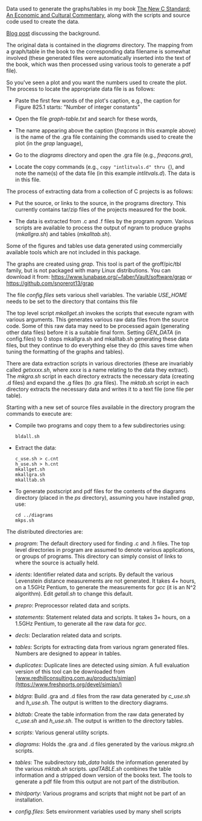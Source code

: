 Data used to generate the graphs/tables in my book [The New C Standard: An Economic and Cultural Commentary](http://www.knosof.co.uk/cbook/cbook.html), along with the scripts and source code used to create the data.

[Blog post](https://shape-of-code.com/2025/09/28/datacode-for-book-the-new-c-standard/) discussing the background.

The original data is contained in the _diagrams_ directory.  The mapping from a graph/table in the book to the corresponding data filename is somewhat involved (these generated files were automatically inserted into the text of the book, which was then processed using various tools to generate a pdf file).

So you've seen a plot and you want the numbers used to create the plot.  The process to locate the appropriate data file is as follows:

- Paste the first few words of the plot's caption, e.g., the caption for Figure 825.1 starts: "Number of integer constants"

- Open the file _graph-table.txt_ and search for these words,

- The name appearing above the caption (_freqcons_ in this example above) is the name of the .gra file containing the commands used to create the plot (in the _grap_ language),

- Go to the _diagrams_ directory and open the .gra file (e.g., _freqcons.gra_),

- Locate the copy commands (e.g., `copy "intlitvals.d" thru {`), and note the name(s) of the data file (in this example _intlitvals.d_).  The data is in this file.

The process of extracting data from a collection of C projects is as follows:

* Put the source, or links to the source, in the programs directory.  This currently contains tar/zip files of the projects measured for the book.

* The data is extracted from .c and .f files by the program _ngram_.  Various scripts are available to process the output of ngram to produce graphs (_mkallgra.sh_) and tables (_mkalltab.sh_).

Some of the figures and tables use data generated using commercially available tools which are not included in this package.

The graphs are created using _grap_.  This tool is part of the groff/pic/tbl family, but is not packaged with many Linux distributions.  You can download it from: 
https://www.lunabase.org/~faber/Vault/software/grap or
https://github.com/snorerot13/grap

The file _config.files_ sets various shell variables.  The variable _USE_HOME_ needs to be set to the directory that contains this file

The top level script _mkallget.sh_ invokes the scripts that execute ngram with various arguments.  This generates various raw data files from the source code.  Some of this raw data may need to be processed again (generating other data files) before it is a suitable final form.  Setting _GEN_DATA_ (in config.files) to 0 stops mkallgra.sh and mkalltab.sh generating these data files, but they continue to do everything else they do (this saves time when tuning the formatting of the graphs and tables).

There are data extraction scripts in various directories (these are invariably called _getxxxx.sh_, where _xxxx_ is a name relating to the data they extract).  The _mkgra.sh_ script in each directory extracts the necessary data (creating .d files) and expand the .g files (to .gra files).  The _mktab.sh_ script in each directory extracts the necessary data and writes it to a text file (one file per table).

Starting with a new set of source files available in the directory program the commands to execute are:

- Compile two programs and copy them to a few subdirectories using:

    `bldall.sh`

- Extract the data:

    `c_use.sh > c.cnt`  
    `h_use.sh > h.cnt`  
    `mkallget.sh`  
    `mkallgra.sh`  
    `mkalltab.sh`

- To generate postscript and pdf files for the contents of the diagrams directory (placed in the _ps_ directory), assuming you have installed _grap_, use:

    `cd ../diagrams`  
    `mkps.sh`

The distributed directories are:

* _program_: The default directory used for finding .c and .h files. The top level directories in program are assumed to denote various applications, or groups of programs.  This directory can simply consist of links to where the source is actually held.

- _idents_: Identifier related data and scripts.  By default the various Levenstein distance measurements are not generated. It takes 4+ hours, on a 1.5GHz Pentium, to generate the measurements for _gcc_ (it is an N^2 algorithm).  Edit _getall.sh_ to change this default.

- _prepro_: Preprocessor related data and scripts.

- _statements_: Statement related data and scripts.  It takes 3+ hours, on a 1.5GHz Pentium, to generate all the raw data for _gcc_.

- _decls_: Declaration related data and scripts.

- _tables_: Scripts for extracting data from various ngram generated files.  Numbers are designed to appear in tables.

- _duplicates_: Duplicate lines are detected using _simian_. A full evaluation version of this tool can be downloaded from
	      [www.redhillconsulting.com.au/products/simian](https://www.freshports.org/devel/simian/)

- _bldgra_: Build .gra and .d files from the raw data generated by _c_use.sh_ and _h_use.sh_.  The output is written to the directory diagrams.

- _bldtab_: Create the table information from the raw data generated by _c_use.sh_ and _h_use.sh_. The output is written to the directory tables.

- _scripts_: Various general utility scripts.

- _diagrams_: Holds the .gra and .d files generated by the various _mkgra.sh_ scripts.

- _tables_: The subdirectory _tab_data_ holds the information generated by the various _mktab.sh_ scripts.  _updTABLE.sh_ combines the table information and a stripped down version of the books text.  The tools to generate a pdf file from this output are not part of the distribution.

- _thirdparty_: Various programs and scripts that might not be part of an installation.

- _config.files_: Sets environment variables used by many shell scripts
